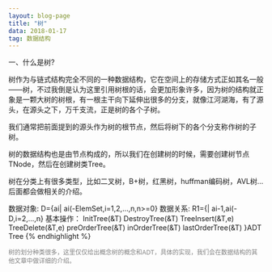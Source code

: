 ```yaml
---
layout: blog-page
title: "树"
data: 2018-01-17
tag: 数据结构
---
```

<p class="h1">一、什么是树?</p>
树作为与链式结构完全不同的一种数据结构，它在空间上的存储方式正如其名一般——树，不过我倒是认为这里引用树根的话，会更加形象许多，因为树的结构就正象是一颗大树的树根，有一根主干向下延伸出很多的分支，就像江河湖海，有了源头，在源头之下，万千支流，正是树的各个子树。

我们通常把前面提到的源头作为树的根节点，然后将树下的各个分支称作树的子树。

树的数据结构也是由节点构成的，所以我们在创建树的时候，需要创建树节点TNode，然后在创建树类Tree。

树在分类上有很多类型，比如二叉树，B+树，红黑树，huffman编码树，AVL树...后面都会做相关的介绍。

<p class="h1>二、树的ADT</p>
{% highlight linenos %}
ADT Tree{
<span style="color:deepblue">
数据对象: D={ai| ai(-ElemSet,i=1,2,...,n,n>=0}
数据关系: R1={<ai-1,ai>| ai-1,ai(- D,i=2,...,n}
基本操作：</span>
	InitTree(&T)
	DestroyTree(&T)
	TreeInsert(&T,e)
	TreeDelete(&T,e)
    preOrderTree(&T)
    inOrderTree(&T)
    lastOrderTree(&T) 	
	}ADT Tree
{% endhighlight %}

<p style="color:grey;font-size:12px">树的划分种类很多，这里仅仅给出概念树的概念和ADT，具体的实现，我们会在数据结构的其他文章中做详细的介绍。